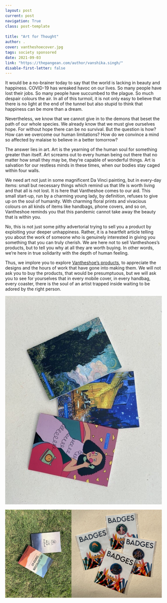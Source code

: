 ```yaml
---
layout: post
current: post
navigation: True
class: post-template

title: "Art for Thought"
author: .
cover: vantheshoecover.jpg
tags: society sponsored
date: 2021-09-03
link: "https://thepangean.com/author/vanshika.singh/"
disable-first-letter: false
---
```

<p class="ql-align-justify">It would be a no-brainer today to say that the world is lacking in beauty and happiness. COVID-19 has wreaked havoc on our lives. So many people have lost their jobs. So many people have succumbed to the plague. So much despair colours the air. In all of this turmoil, it is not only easy to believe that there is no light at the end of the tunnel but also stupid to think that happiness can be more than a dream. </p><p class="ql-align-justify">Nevertheless, we know that we cannot give in to the demons that beset the path of our whole species. We already know that we must give ourselves hope. For without hope there can be no survival. But the question is how? How can we overcome our human limitations? How do we convince a mind so affected by malaise to believe in a better tomorrow? </p><p class="ql-align-justify">The answer lies in art. Art is the yearning of the human soul for something greater than itself. Art screams out to every human being out there that no matter how small they may be, they’re capable of wonderful things. Art is salvation for our restless minds in these times, when our bodies stay caged within four walls.&nbsp;</p><p class="ql-align-justify">We need art not just in some magnificent Da Vinci painting, but in every-day items: small but necessary things which remind us that life is worth living and that all is not lost. It is here that Vantheshoe comes to our aid. This small start-up, run by a charming young lady, by definition, refuses to give up on the soul of humanity. With charming floral prints and vivacious colours on all kinds of items like handbags, phone covers, and so on, Vantheshoe reminds you that this pandemic cannot take away the beauty that is within you. </p><p class="ql-align-justify">No, this is not just some pithy advertorial trying to sell you a product by exploiting your deeper unhappiness. Rather, it is a heartfelt article telling you about the work of someone who is genuinely interested in giving you something that you can truly cherish. We are here not to sell Vantheshoes’s products, but to tell you why at all they are worth buying. In other words, we’re here in true solidarity with the depth of human feeling. </p><p class="ql-align-justify">Thus, we implore you to explore <a href="https://www.vantheshoe.com/" rel="noopener" target="_blank" >Vantheshoe’s products</a>, to appreciate the designs and the hours of work that have gone into making them. We will not ask you to buy the products, that would be presumptuous, but we will ask you to see for yourselves that in every mobile cover, in every handbag, every coaster, there is the soul of an artist trapped inside waiting to be adored by the right person.</p><p class="ql-align-justify"><div class='caption' style='text-align: left'><img src="assets/images/vantheshoe1.jpg" alt="Image"  ></div></p><p class="ql-align-justify"><div class='caption' style='text-align: left'><img src="assets/images/vantheshoe2.jpg" alt="Image" ></div></p><p class="ql-align-justify"><br></p>